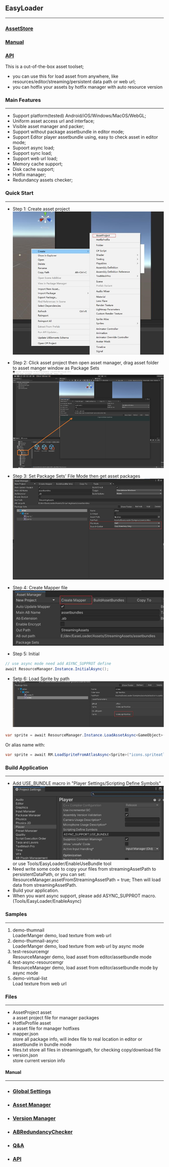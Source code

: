 ## **EasyLoader**
***
### [AssetStore](https://assetstore.unity.com/packages/slug/215858)
### [Manual](https://wingcd.github.io/EasyLoaderManual)
### [API](./api/html/index.html)

 This is a out-of-the-box asset toolset;
* you can use this for load asset from anywhere, like resources/editor/streaming/persistent data path or web url;
* you can hotfix your assets by hotfix manager with auto resource version

### **Main Features**
***
* Support platform(tested) Android/iOS/Windows/MacOS/WebGL;
* Uniform asset access url and interface;
* Visible asset manager and packer;
* Support without package assetbundle in editor mode;
* Support Editor player assetbundle using, easy to check asset in editor mode;
* Supoort async load;
* Support sync load;
* Support web url load;
* Memory cache support;
* Disk cache support;
* Hotfix manager;
* Redundancy assets checker;

### **Quick Start**
***
* Step 1: Create asset project  
![Create Asset Project](Images/create_asset_project.jpg)

* Step 2: Click asset project then open asset manager, drag asset folder to asset manger window as Package Sets
![Drag folder](Images/drag_asset_folder.jpg)

* Step 3: Set Package Sets' File Mode then get asset packages
![Set File Mode](Images/select_filemode.jpg)

* Step 4: Create Mapper file
![Create Mapper](Images/create_mapper.jpg)

* Step 5: Initial
``` csharp
// use async mode need add ASYNC_SUPPROT define
await ResourceManager.Instance.InitialAsync();
```

* Setp 6: Load Sprite by path
![Load Sprite](Images/load_spritatlas.jpg)
``` csharp
var sprite = await ResourceManager.Instance.LoadAssetAsync<GameObject>("test.prefab");
```
Or alias name with:
``` csharp
var sprite = await RM.LoadSpriteFromAtlasAsync<Sprite>("icons.spriteatlas", "icon_01.png");
```

### **Build Application**
***
* Add USE_BUNDLE macro in "Player Settings/Scripting Define Symbols"  
![Macro](Images/macro.jpg)  
or use Tools/EasyLoader/EnableUseBundle tool
* Need write some code to copy your files from streamingAssetPath to persistentDataPath, or you can set: ResourceManager.assetFromStreamingAssetPath = true; Then will load data from streamingAssetPath. 
* Build your application.
* When you want async support, please add ASYNC_SUPPROT macro. (Tools/EasyLoader/EnableAsync)

### **Samples**
***
1. demo-thumnail  
LoaderManger demo, load texture from web url 
2. demo-thumnail-async  
LoaderManger demo, load texture from web url by async mode
3. test-resourcemgr  
ResourceManager demo, load asset from editor/assetbundle mode 
4. test-async-resourcemgr  
ResourceManager demo, load asset from editor/assetbundle mode by async mode 
5. demo-virtual-list  
Load texture from web url

### **Files**
***
* AssetProject asset  
a asset project file for manager packages
* HotfixProfile asset  
a asset file for manager hotfixes
* mapper.json  
store all package info, will index file to real location in editor or assetbundle in bundle mode
* files.txt
store all files in streamingpath, for checking copy/download file
* version.json  
store current version info 

#### **Manual**
***
* ### [Global Settings](./manual/global_settings.md)

* ### [Asset Manager](./manual/asset_manager.md)

* ### [Version Manager](./manual/version_manager.md)

* ### [ABRedundancyChecker](./manual/ab_redundancy_checker.md)

* ### [Q&A](./manual/QA.md)

* ### [API](./api/html/index.html)
